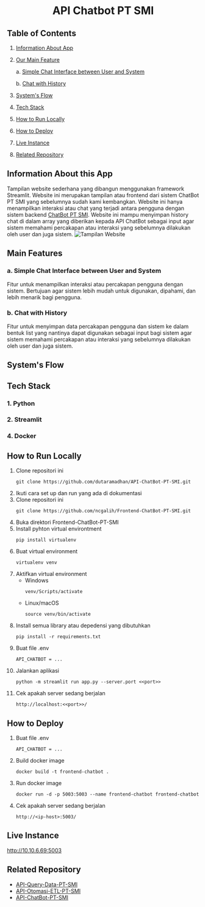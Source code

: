 <h1 align="center">API Chatbot PT SMI</h1>

## Table of Contents
1. [Information About App](#api-info)
2. [Our Main Feature](#main-feature)

   a. [Simple Chat Interface between User and System](#chat-frontend)

   b. [Chat with History](#chat-history)
   
3. [System's Flow](#systems-flow)
4. [Tech Stack](#tech-stack)
5. [How to Run Locally](#run-local)
6. [How to Deploy](#deploy)
7. [Live Instance](#live-instance)
8. [Related Repository](#related-repo)

<a name="api-info"></a>
## Information About this App
Tampilan website sederhana yang dibangun menggunakan framework Streamlit. Website ini merupakan tampilan atau frontend dari sistem ChatBot PT SMI yang sebelumnya sudah kami kembangkan. Website ini hanya menampilkan interaksi atau chat yang terjadi antara pengguna dengan sistem backend <a href='https://github.com/dutaramadhan/API-ChatBot-PT-SMI'>ChatBot PT SMI</a>. Website ini mampu menyimpan history chat di dalam array yang diberikan kepada API ChatBot sebagai input agar sistem memahami percakapan atau interaksi yang sebelumnya dilakukan oleh user dan juga sistem.
![Tampilan Website](https://drive.google.com/file/d/1CpvhGemfxAdzEMBwoMH9L0mPVsGm6TQl/view?usp=drive_link)

<a name="main-feature"></a>
## Main Features
<a name="chat-frontend"></a>
### a. Simple Chat Interface between User and System
Fitur untuk menampilkan interaksi atau percakapan pengguna dengan sistem. Bertujuan agar sistem lebih mudah untuk digunakan, dipahami, dan lebih menarik bagi pengguna.
<a name="chat-history"></a>
### b. Chat with History
Fitur untuk menyimpan data percakapan pengguna dan sistem ke dalam bentuk list yang nantinya dapat digunakan sebagai input bagi sistem agar sistem memahami percakapan atau interaksi yang sebelumnya dilakukan oleh user dan juga sistem.

<a name="systems-flow"></a>
## System's Flow

<a name="tech-stack"></a>
## Tech Stack
### 1. Python
### 2. Streamlit
### 4. Docker

<a name="run-local"></a>
## How to Run Locally
1. Clone repositori ini
   ```
   git clone https://github.com/dutaramadhan/API-ChatBot-PT-SMI.git
   ```
2. Ikuti cara set up dan run yang ada di dokumentasi
3. Clone repositori ini
   ```
   git clone https://github.com/ncgalih/Frontend-ChatBot-PT-SMI.git
   ```
4. Buka direktori Frontend-ChatBot-PT-SMI
5. Install pyhton virtual environtment 
   ```
   pip install virtualenv
   ```
6. Buat virtual environment
   ```
   virtualenv venv
   ```
7. Aktifkan virtual environment
   - Windows
     ```
     venv/Scripts/activate
     ```
   - Linux/macOS
     ```
     source venv/bin/activate
     ```
8. Install semua library atau depedensi yang dibutuhkan
   ```
   pip install -r requirements.txt
   ```
9. Buat file .env
   ```
   API_CHATBOT = ...
   ```
10. Jalankan aplikasi
    ```
    python -m streamlit run app.py --server.port <<port>> 
    ```
11. Cek apakah server sedang berjalan
    ```
    http://localhost:<<port>>/
    ```

<a name="deploy"></a>
## How to Deploy
1. Buat file .env
   ```
   API_CHATBOT = ...
   ```
2. Build docker image
   ```
   docker build -t frontend-chatbot .
   ```
3. Run docker image
   ```
   docker run -d -p 5003:5003 --name frontend-chatbot frontend-chatbot
   ```
4. Cek apakah server sedang berjalan
    ```
    http://<ip-host>:5003/
    ```

<a name="live-instance"></a>
## Live Instance
http://10.10.6.69:5003

<a name="related-repo"></a>
## Related Repository
- <a href='https://github.com/dutaramadhan/API-Query-Data-PT-SMI'>API-Query-Data-PT-SMI</a>
- <a href='https://github.com/dutaramadhan/API-Otomasi-ETL-PT-SMI'>API-Otomasi-ETL-PT-SMI</a>
- <a href='https://github.com/dutaramadhan/API-ChatBot-PT-SMI'> API-ChatBot-PT-SMI</a>
